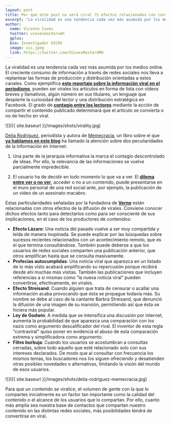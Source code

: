 ```yaml
---
layout: post
title: Por qué este post no será viral (5 efectos relacionados con contenidos virales)
excerpt: "La viralidad es una tendencia cada vez más asumida por los medios online. El creciente consumo de información a través de redes sociales nos lleva a replantear las formas de producción y distribución orientadas a estos canales. Como ejemplifica este reportaje sobre la información viral en el periodismo, pueden ser virales los artículos en forma de lista con vídeos breves y llamativos, algún número en sus titulares, un lenguaje que despierte la curiosidad del lector y una distribución estratégica en Facebook. El grado de mediante la acción de compartir el contenido publicado determinará que el artículo se convierta o no de hecho en viral."
author:
  name: Vicente Coves
  twitter: vcovesmasterumh
  gplus:  
  bio: Investigador GICOV
  image: vic.jpeg
  link: https://twitter.com/VCovesMasterUMH
---
```

La viralidad es una tendencia cada vez más asumida por los medios online. El creciente consumo de información a través de redes sociales nos lleva a replantear las formas de producción y distribución orientadas a estos canales. Como ejemplifica [**este reportaje sobre la información viral en el periodismo**](http://politica.elpais.com/politica/2015/02/06/actualidad/1423226797_792858.html),  pueden ser virales los artículos en forma de lista con vídeos breves y llamativos, algún número en sus titulares, un lenguaje que despierte la curiosidad del lector y una distribución estratégica en Facebook. El grado de [**contagio entre los lectores**](http://www.pnas.org/content/111/24/8788) mediante la acción de compartir el contenido publicado determinará que el artículo se convierta o no de hecho en viral.

![]({{ site.baseurl }}/images/shots/virality.jpg)

[Delia Rodríguez](https://twitter.com/delia2d), periodista y autora de [Memecracia](http://www.yorokobu.es/memecracia), un libro sobre el que [**ya hablamos en este blog**](http://mip.umh.es/blog/2015/02/18/memecracia-periodismo/)  ha llamado la atención sobre dos peculiaridades de la información en Internet:

1. Una parte de la jerarquía informativa la marca el contagio descontrolado de ideas. Por ello, la relevancia de las informaciones se vuelve parcialmente impredecible.

2. El usuario ha de decidir en todo momento lo que va a ver. El [**dilema entre ver o no ver**](http://elpais.com/elpais/2015/08/28/opinion/1440777857_233431.html), acceder o no a un contenido, puede presentarse en el muro personal de una red social ante, por ejemplo, la publicación de un vídeo de un asesinato macabro.  

Estas particularidades señaladas por la fundadora de [**Verne**](http://verne.elpais.com) están relacionadas con otros efectos de la difusión de virales. Conviene conocer dichos efectos tanto para detectarlos como para ser consciente de sus implicaciones, en el caso de los productores de contenidos:

- **Efecto Lázaro**: Una noticia del pasado vuelve a ser muy compartida y leída de manera inopinada. Se puede explicar por las búsquedas sobre sucesos recientes relacionados con un acontecimiento remoto, que es el que termina consultándose. También puede deberse a que los usuarios de redes sociales comparten una publicación anterior, que otros amplifican hasta que se consulta masivamente.
- **Profecías autocumplidas**: Una noticia viral que aparezca en un listado de lo más visto acabará amplificando su repercusión porque recibirá desde ahí muchas más visitas. También las publicaciones que incluyen referencias a sí mismas como “la nueva noticia viral” pueden convertirse, efectivamente, en virales.
- **Efecto Streisand**: Cuando alguien que trata de censurar o acallar una información acaba provocando que ésta se propague todavía más. Su nombre se debe al caso de la cantante Barbra Streisand, que denunció la difusión de una imagen de su mansión, permitiendo así que ésta se hiciera más popular.
- **Ley de Godwin**: A medida que se intensifica una discusión por internet, aumenta la probabilidad de que aparezca una comparación con los nazis como argumento descalificador del rival. El inventor de esta regla "contraviral" quiso poner en evidencia el abuso de esta comparación extrema y simplificadora como argumento.
- **Filtro burbuja**: Cuando los usuarios se acostumbran a consultas cerradas, sobre todo aquello que esté relacionado solo con sus intereses declarados. De modo que al consultar con frecuencia los mismos temas, los buscadores nos los siguen ofreciendo y desatienden otras posibles novedades o alternativas, limitando la visión del mundo de esos usuarios.
 
![]({{ site.baseurl }}/images/shots/delia-rodriguez-memecracia.jpg)
 
Para que un contenido se viralice, el volumen de gente con la que lo compartes inicialmente es un factor tan importante como la calidad del contenido o el alcance de los usuarios que lo compartan. Por ello, cuanto más amplia sea nuestra base de contactos que compartan nuestro contenido en las distintas redes sociales, más posibilidades tendrá de convertirse en viral.
